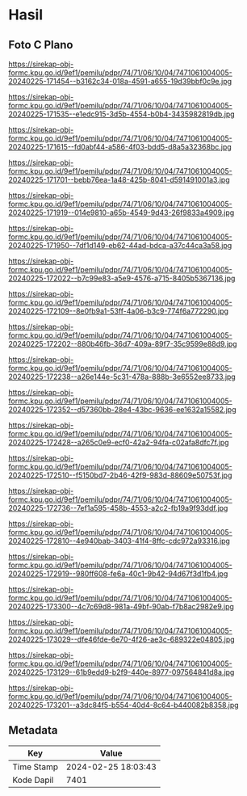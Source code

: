 # Hasil

## Foto C Plano

https://sirekap-obj-formc.kpu.go.id/9ef1/pemilu/pdpr/74/71/06/10/04/7471061004005-20240225-171454--b3162c34-018a-4591-a655-19d39bbf0c9e.jpg

https://sirekap-obj-formc.kpu.go.id/9ef1/pemilu/pdpr/74/71/06/10/04/7471061004005-20240225-171535--e1edc915-3d5b-4554-b0b4-3435982819db.jpg

https://sirekap-obj-formc.kpu.go.id/9ef1/pemilu/pdpr/74/71/06/10/04/7471061004005-20240225-171615--fd0abf44-a586-4f03-bdd5-d8a5a32368bc.jpg

https://sirekap-obj-formc.kpu.go.id/9ef1/pemilu/pdpr/74/71/06/10/04/7471061004005-20240225-171701--bebb76ea-1a48-425b-8041-d591491001a3.jpg

https://sirekap-obj-formc.kpu.go.id/9ef1/pemilu/pdpr/74/71/06/10/04/7471061004005-20240225-171919--014e9810-a65b-4549-9d43-26f9833a4909.jpg

https://sirekap-obj-formc.kpu.go.id/9ef1/pemilu/pdpr/74/71/06/10/04/7471061004005-20240225-171950--7df1d149-eb62-44ad-bdca-a37c44ca3a58.jpg

https://sirekap-obj-formc.kpu.go.id/9ef1/pemilu/pdpr/74/71/06/10/04/7471061004005-20240225-172022--b7c99e83-a5e9-4576-a715-8405b5367136.jpg

https://sirekap-obj-formc.kpu.go.id/9ef1/pemilu/pdpr/74/71/06/10/04/7471061004005-20240225-172109--8e0fb9a1-53ff-4a06-b3c9-774f6a772290.jpg

https://sirekap-obj-formc.kpu.go.id/9ef1/pemilu/pdpr/74/71/06/10/04/7471061004005-20240225-172202--880b46fb-36d7-409a-89f7-35c9599e88d9.jpg

https://sirekap-obj-formc.kpu.go.id/9ef1/pemilu/pdpr/74/71/06/10/04/7471061004005-20240225-172238--a26e144e-5c31-478a-888b-3e6552ee8733.jpg

https://sirekap-obj-formc.kpu.go.id/9ef1/pemilu/pdpr/74/71/06/10/04/7471061004005-20240225-172352--d57360bb-28e4-43bc-9636-ee1632a15582.jpg

https://sirekap-obj-formc.kpu.go.id/9ef1/pemilu/pdpr/74/71/06/10/04/7471061004005-20240225-172428--a265c0e9-ecf0-42a2-94fa-c02afa8dfc7f.jpg

https://sirekap-obj-formc.kpu.go.id/9ef1/pemilu/pdpr/74/71/06/10/04/7471061004005-20240225-172510--f5150bd7-2b46-42f9-983d-88609e50753f.jpg

https://sirekap-obj-formc.kpu.go.id/9ef1/pemilu/pdpr/74/71/06/10/04/7471061004005-20240225-172736--7ef1a595-458b-4553-a2c2-fb19a9f93ddf.jpg

https://sirekap-obj-formc.kpu.go.id/9ef1/pemilu/pdpr/74/71/06/10/04/7471061004005-20240225-172810--4e940bab-3403-41f4-8ffc-cdc972a93316.jpg

https://sirekap-obj-formc.kpu.go.id/9ef1/pemilu/pdpr/74/71/06/10/04/7471061004005-20240225-172919--980ff608-fe6a-40c1-9b42-94d67f3d1fb4.jpg

https://sirekap-obj-formc.kpu.go.id/9ef1/pemilu/pdpr/74/71/06/10/04/7471061004005-20240225-173300--4c7c69d8-981a-49bf-90ab-f7b8ac2982e9.jpg

https://sirekap-obj-formc.kpu.go.id/9ef1/pemilu/pdpr/74/71/06/10/04/7471061004005-20240225-173029--dfe46fde-6e70-4f26-ae3c-689322e04805.jpg

https://sirekap-obj-formc.kpu.go.id/9ef1/pemilu/pdpr/74/71/06/10/04/7471061004005-20240225-173129--61b9edd9-b2f9-440e-8977-097564841d8a.jpg

https://sirekap-obj-formc.kpu.go.id/9ef1/pemilu/pdpr/74/71/06/10/04/7471061004005-20240225-173201--a3dc84f5-b554-40d4-8c64-b440082b8358.jpg


## Metadata

| Key        | Value               |
| ---------- | ------------------- |
| Time Stamp | 2024-02-25 18:03:43 |
| Kode Dapil | 7401                |



